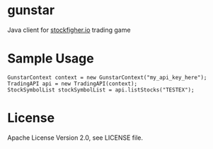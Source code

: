 # gunstar
Java client for [stockfigher.io](https://stockfighter.io/) trading game

# Sample Usage
    GunstarContext context = new GunstarContext("my_api_key_here");
    TradingAPI api = new TradingAPI(context);
    StockSymbolList stockSymbolList = api.listStocks("TESTEX");

# License
Apache License Version 2.0, see LICENSE file.